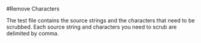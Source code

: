 #Remove Characters

The test file contains the source strings and the characters that need to be scrubbed. Each source string and characters you need to scrub are delimited by comma.